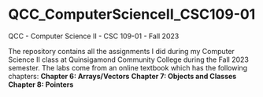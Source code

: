 # QCC_ComputerScienceII_CSC109-01
QCC - Computer Science II - CSC 109-01 - Fall 2023

The repository contains all the assignments I did during my Computer Science II class at Quinsigamond Community College during the Fall 2023 semester. The labs come from an online textbook which has the following chapters:
__Chapter 6: Arrays/Vectors__
__Chapter 7: Objects and Classes__
__Chapter 8: Pointers__
